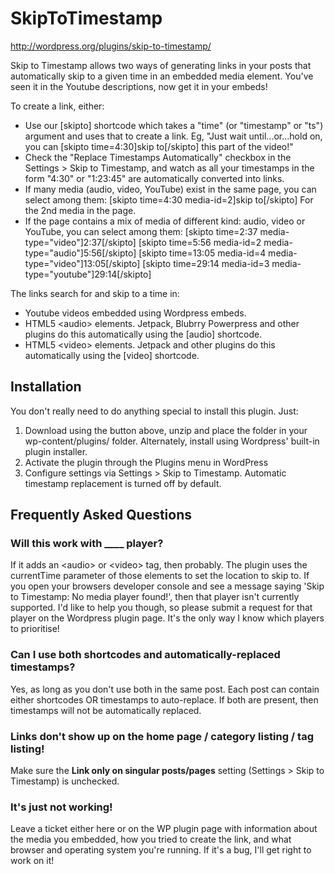 SkipToTimestamp
===============

http://wordpress.org/plugins/skip-to-timestamp/

Skip to Timestamp allows two ways of generating links in your posts that automatically skip to a given time
in an embedded media element. You've seen it in the Youtube descriptions, now get it in your embeds!

To create a link, either:

* Use our [skipto] shortcode which takes a "time" (or "timestamp" or "ts") argument and uses that to create a link.
Eg, "Just wait until...or...hold on, you can [skipto time=4:30]skip to[/skipto] this part of the video!"
* Check the "Replace Timestamps Automatically" checkbox in the Settings > Skip to Timestamp, and watch as all your
timestamps in the form "4:30" or "1:23:45" are automatically converted into links.
* If many media (audio, video, YouTube) exist in the same page, you can select among them:
[skipto time=4:30 media-id=2]skip to[/skipto]
For the 2nd media in the page.
* If the page contains a mix of media of different kind: audio, video or YouTube, you can select among them:
[skipto time=2:37 media-type="video"]2:37[/skipto]
[skipto time=5:56 media-id=2 media-type="audio"]5:56[/skipto]
[skipto time=13:05 media-id=4 media-type="video"]13:05[/skipto]
[skipto time=29:14 media-id=3 media-type="youtube"]29:14[/skipto]

The links search for and skip to a time in:

* Youtube videos embedded using Wordpress embeds.
* HTML5 &lt;audio&gt; elements. Jetpack, Blubrry Powerpress and other plugins do this automatically using the [audio] shortcode.
* HTML5 &lt;video&gt; elements. Jetpack and other plugins do this automatically using the [video] shortcode.

## Installation ##

You don't really need to do anything special to install this plugin. Just:

1. Download using the button above, unzip and place the folder in your wp-content/plugins/ folder. Alternately,
install using Wordpress' built-in plugin installer.
1. Activate the plugin through the Plugins menu in WordPress
1. Configure settings via Settings > Skip to Timestamp. Automatic timestamp replacement is turned off by default.

## Frequently Asked Questions ##
### Will this work with ____ player? ###
If it adds an &lt;audio&gt; or &lt;video&gt; tag, then probably. The plugin uses the currentTime parameter of those elements
to set the location to skip to. If you open your browsers developer console and see a message saying
'Skip to Timestamp: No media player found!', then that player isn't currently supported. I'd like to help you
though, so please submit a request for that player on the Wordpress plugin page. It's the only way I know
which players to prioritise!

### Can I use both shortcodes and automatically-replaced timestamps? ###
Yes, as long as you don't use both in the same post. Each post can contain either shortcodes OR timestamps to
auto-replace. If both are present, then timestamps will not be automatically replaced.

### Links don't show up on the home page / category listing / tag listing! ###
Make sure the **Link only on singular posts/pages** setting (Settings > Skip to Timestamp) is unchecked.

### It's just not working! ###
Leave a ticket either here or on the WP plugin page with information about the media you embedded, how you
tried to create the link, and what browser and operating system you're running. If it's a bug,
I'll get right to work on it!

